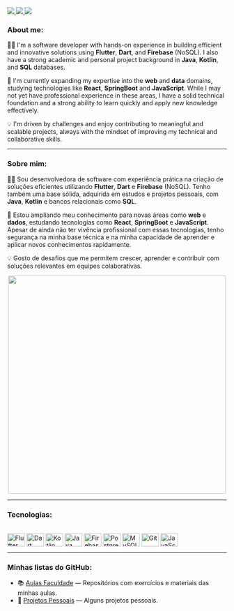 
<div> 
  <a href="https://www.linkedin.com/in/stefani-luvizotto-36025427b/" target="_blank">
    <img src="https://img.shields.io/badge/LinkedIn-0077B5?style=for-the-badge&logo=linkedin&logoColor=white">
  </a>
  <a href="mailto:stefani292005@gmail.com" target="_blank">
    <img src="https://img.shields.io/badge/Gmail-D14836?style=for-the-badge&logo=gmail&logoColor=white">
  </a> 
  <a href="https://gist.github.com/Sluvizottodev" target="_blank">
    <img src="https://img.shields.io/badge/Gist-181717?style=for-the-badge&logo=github&logoColor=white">
  </a>
</div>

### About me:

👩‍💻 I'm a software developer with hands-on experience in building efficient and innovative solutions using **Flutter**, **Dart**, and **Firebase** (NoSQL). I also have a strong academic and personal project background in **Java**, **Kotlin**, and **SQL** databases.

🚀 I'm currently expanding my expertise into the **web** and **data** domains, studying technologies like **React**, **SpringBoot** and **JavaScript**. While I may not yet have professional experience in these areas, I have a solid technical foundation and a strong ability to learn quickly and apply new knowledge effectively.

💡 I'm driven by challenges and enjoy contributing to meaningful and scalable projects, always with the mindset of improving my technical and collaborative skills.

---

### Sobre mim:

👩‍💻 Sou desenvolvedora de software com experiência prática na criação de soluções eficientes utilizando **Flutter**, **Dart** e **Firebase** (NoSQL). Tenho também uma base sólida, adquirida em estudos e projetos pessoais, com **Java**, **Kotlin** e bancos relacionais como **SQL**.

🚀 Estou ampliando meu conhecimento para novas áreas como **web** e **dados**, estudando tecnologias como **React**, **SpringBoot** e **JavaScript**. Apesar de ainda não ter vivência profissional com essas tecnologias, tenho segurança na minha base técnica e na minha capacidade de aprender e aplicar novos conhecimentos rapidamente.

💡 Gosto de desafios que me permitem crescer, aprender e contribuir com soluções relevantes em equipes colaborativas.

<p align="center">
  <img src="https://media.giphy.com/media/LMcB8XospGZO8UQq87/giphy.gif" width="500"/>
</p>

---

### Tecnologias:

<div style="display: inline_block"><br>
  <img align="center" alt="Flutter"    height="30" width="40"
       src="https://cdn.jsdelivr.net/gh/devicons/devicon@latest/icons/flutter/flutter-original.svg" />
  <img align="center" alt="Dart"       height="30" width="40"
       src="https://cdn.jsdelivr.net/gh/devicons/devicon@latest/icons/dart/dart-original.svg" />
  <img align="center" alt="Kotlin"     height="30" width="40"
       src="https://cdn.jsdelivr.net/gh/devicons/devicon@latest/icons/kotlin/kotlin-original.svg" />
  <img align="center" alt="Java"       height="30" width="40"
       src="https://cdn.jsdelivr.net/gh/devicons/devicon@latest/icons/java/java-original.svg" />
  <img align="center" alt="Firebase"   height="30" width="40"
       src="https://cdn.jsdelivr.net/gh/devicons/devicon@latest/icons/firebase/firebase-plain.svg" />
  <img align="center" alt="PostgreSQL" height="30" width="40"
       src="https://cdn.jsdelivr.net/gh/devicons/devicon@latest/icons/postgresql/postgresql-original.svg" />
  <img align="center" alt="MySQL"      height="30" width="40"
       src="https://cdn.jsdelivr.net/gh/devicons/devicon@latest/icons/mysql/mysql-original.svg" />
  <img align="center" alt="Git"        height="30" width="40"
       src="https://cdn.jsdelivr.net/gh/devicons/devicon@latest/icons/git/git-original.svg" />
  <img align="center" alt="JavaScript" height="30" width="40"
       src="https://cdn.jsdelivr.net/gh/devicons/devicon@latest/icons/javascript/javascript-original.svg" />
</div>

---

### Minhas listas do GitHub:

- 📚 [Aulas Faculdade](https://github.com/stars/Sluvizottodev/lists/aulas-faculdade-facul-exe) — Repositórios com exercícios e materiais das minhas aulas.
- 🚀 [Projetos Pessoais](https://github.com/stars/Sluvizottodev/lists/projetos) — Alguns projetos pessoais.

